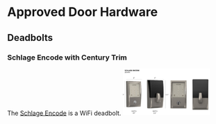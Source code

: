 # Approved Door Hardware
## Deadbolts
### Schlage Encode with Century Trim
The [Schlage Encode](https://www.schlage.com/en/home/products/BE489WBCENFFF.html) is a WiFi deadbolt.
<img src="/res/SchlageEncodeCentury.png" alt="drawing" style="width:200px;"/>
